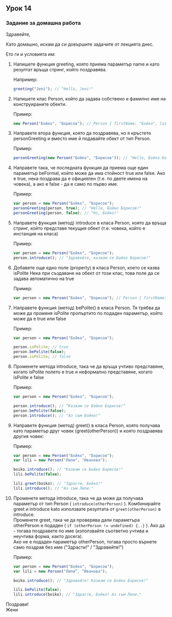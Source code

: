 ## Урок 14

### Задание за домашна работа

Здравейте, 

Като домашно, искам да си довършите задачите от лекцията днес.

Ето ги и условията им:

1. Напишете функция greeting, която приема параметър name и като резултат връща стринг, който поздравява. 

    Например:

    ```javascript
    greeting("Jeni"); // "Hello, Jeni!"
    ```
    
2. Напишете клас Person, който да задава собствено и фамилно име на конструираните обекти.

    Пример:

    ```javascript
    new Person("Бойко", "Борисов"); // Person { firstName: "Бойко", lastName: "Борисов" }
    ```

3. Направете втора функция, която да поздравява, но я кръстете personGreeting и вместо име й подавайте обект от тип Person.

    Пример:

    ```javascript
    personGreeting(new Person("Бойко", "Борисов")); // "Hello, Бойко Борисов!"
    ```

4. Направете така, че последната функция да приема още един параметър beFormal, който може да има стойност true или false. Ако е true, нека поздрава да е официялен (т.е. по двете имена на човека), а ако е false - да е само по първо име.

    Пример:

    ```javascript
    var person = new Person("Бойко", "Борисов");
    personGreeting(person, true); // "Hello, Бойко Борисов!"
    personGreeting(person, false); // "Hi, Бойко!"
    ```

5. Направете функция (метод) introduce в класа Person, която да връща стринг, който представя текущия обект (т.е. човека, който е инстанция на класа)

    Пример:

    ```javascript
    var person = new Person("Бойко", "Борисов");
    person.introduce(); // "Здравейте, казвам се Бойко Борисов!"
    ```

6. Добавете още едно поле (property) в класа Person, което се казва isPolite Нека при създаване на обект от този клас, това поле да се задава автоматично на true

    Пример:

    ```javascript
    var person = new Person("Бойко", "Борисов"); // Person { firstName: "Бойко", lastName: "Борисов", isPolite: true } 
    ```

7. Направете функция (метод) bePolite() в класа Person. Тя трябва да може да променя isPolite пропъртито по подаден параметър, който може да е true или false

    Пример:

    ```javascript
    var person = new Person("Бойко", "Борисов");
    
    person.isPolite; // true
    person.bePolite(false);
    person.isPolite; // false
    ```

8. Променете метода introduce, така че да връща учтиво представяне, когато isPolite полето е true и неформално представяне, когато isPolite е false

    Пример:

    ```javascript
    var person = new Person("Бойко", "Борисов");
    
    person.introduce(); // “Казвам се Бойко Борисов!”
    person.bePolite(false);
    person.introduce(); // "Аз съм Бойко!"
    ```

9. Направете функция (метод) greet() в класа Person, която получава като параметър друг човек (greet(otherPerson)) и която поздравява другия човек:

    Пример:

    ```javascript
    var person = new Person("Бойко", "Борисов");
    var lili = new Person("Лили", "Иванова");
    
    boiko.introduce(); // "Казвам се Бойко Борисов!"
    lili.bePolite(false);
    
    lili.greet(boiko); // "Здрасти, Бойко!"
    lili.introduce(); // "Аз съм Лили."
    ```

10. Променете метода introduce, така че да може да получава параметър от тип Person ( `introduce(otherPerson)` ). Kомбинирайте greet и introduce kato използвате резултата от `greet(otherPerson)` в introduce.  
Променете  greet, така че да проверява дали параметъра otherPerson е подаден ( `if (otherPerson != undefined) {..}` ). Ако да - тогава поздравете по име (използвайте съответно учтива и неучтива форма, както досега).  
Ако не е подаден параметър otherPerson, тогава просто върнете само поздрав без име ("Здрасти!" / "Здравейте!")

    Пример:

    ```javascript
    var person = new Person("Бойко", "Борисов");
    var lili = new Person("Лили”, “Иванова");
    
    boiko.introduce(); // "Здравейте! Казвам се Бойко Борисов!"
    
    lili.bePolite(false);
    lili.introduce(boiko); // "Здрасти, Бойко! Аз съм Лили."
    ```

Поздрави!  
Жени
